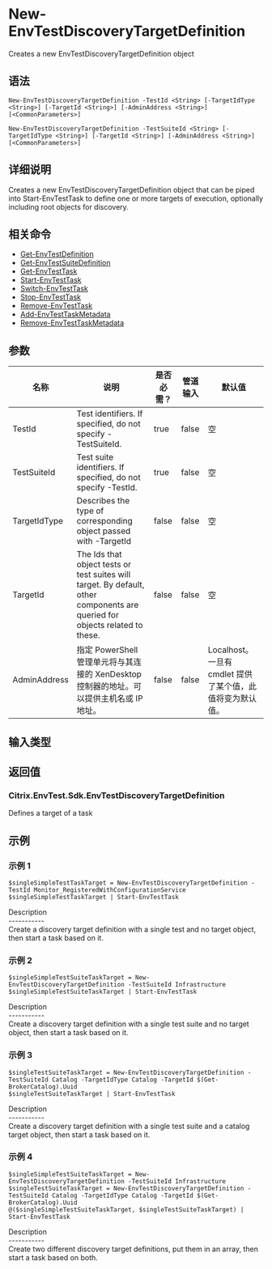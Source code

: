 # New-EnvTestDiscoveryTargetDefinition

Creates a new EnvTestDiscoveryTargetDefinition object

## 语法

    New-EnvTestDiscoveryTargetDefinition -TestId <String> [-TargetIdType <String>] [-TargetId <String>] [-AdminAddress <String>] [<CommonParameters>]
    
    New-EnvTestDiscoveryTargetDefinition -TestSuiteId <String> [-TargetIdType <String>] [-TargetId <String>] [-AdminAddress <String>] [<CommonParameters>]
    

## 详细说明

Creates a new EnvTestDiscoveryTargetDefinition object that can be piped into Start-EnvTestTask to define one or more targets of execution, optionally including root objects for discovery.

## 相关命令

- [Get-EnvTestDefinition](Get-EnvTestDefinition.html)
- [Get-EnvTestSuiteDefinition](Get-EnvTestSuiteDefinition.html)
- [Get-EnvTestTask](Get-EnvTestTask.html)
- [Start-EnvTestTask](Start-EnvTestTask.html)
- [Switch-EnvTestTask](Switch-EnvTestTask.html)
- [Stop-EnvTestTask](Stop-EnvTestTask.html)
- [Remove-EnvTestTask](Remove-EnvTestTask.html)
- [Add-EnvTestTaskMetadata](Add-EnvTestTaskMetadata.html)
- [Remove-EnvTestTaskMetadata](Remove-EnvTestTaskMetadata.html)

## 参数

| 名称           | 说明                                                                                                                           | 是否必需？ | 管道输入  | 默认值                                   |
| ------------ | ---------------------------------------------------------------------------------------------------------------------------- | ----- | ----- | ------------------------------------- |
| TestId       | Test identifiers. If specified, do not specify -TestSuiteId.                                                                 | true  | false | 空                                     |
| TestSuiteId  | Test suite identifiers. If specified, do not specify -TestId.                                                                | true  | false | 空                                     |
| TargetIdType | Describes the type of corresponding object passed with -TargetId                                                             | false | false | 空                                     |
| TargetId     | The Ids that object tests or test suites will target. By default, other components are queried for objects related to these. | false | false | 空                                     |
| AdminAddress | 指定 PowerShell 管理单元将与其连接的 XenDesktop 控制器的地址。可以提供主机名或 IP 地址。                                                                   | false | false | Localhost。一旦有 cmdlet 提供了某个值，此值将变为默认值。 |

## 输入类型

### 

## 返回值

### Citrix.EnvTest.Sdk.EnvTestDiscoveryTargetDefinition

Defines a target of a task

## 示例

### 示例 1

    $singleSimpleTestTaskTarget = New-EnvTestDiscoveryTargetDefinition -TestId Monitor_RegisteredWithConfigurationService
    $singleSimpleTestTaskTarget | Start-EnvTestTask
    

Description  
\---\---\-----  
Create a discovery target definition with a single test and no target object, then start a task based on it.

### 示例 2

    $singleSimpleTestSuiteTaskTarget = New-EnvTestDiscoveryTargetDefinition -TestSuiteId Infrastructure
    $singleSimpleTestSuiteTaskTarget | Start-EnvTestTask
    

Description  
\---\---\-----  
Create a discovery target definition with a single test suite and no target object, then start a task based on it.

### 示例 3

    $singleTestSuiteTaskTarget = New-EnvTestDiscoveryTargetDefinition -TestSuiteId Catalog -TargetIdType Catalog -TargetId $(Get-BrokerCatalog).Uuid
    $singleTestSuiteTaskTarget | Start-EnvTestTask
    

Description  
\---\---\-----  
Create a discovery target definition with a single test suite and a catalog target object, then start a task based on it.

### 示例 4

    $singleSimpleTestSuiteTaskTarget = New-EnvTestDiscoveryTargetDefinition -TestSuiteId Infrastructure
    $singleTestSuiteTaskTarget = New-EnvTestDiscoveryTargetDefinition -TestSuiteId Catalog -TargetIdType Catalog -TargetId $(Get-BrokerCatalog).Uuid
    @($singleSimpleTestSuiteTaskTarget, $singleTestSuiteTaskTarget) | Start-EnvTestTask
    

Description  
\---\---\-----  
Create two different discovery target definitions, put them in an array, then start a task based on both.